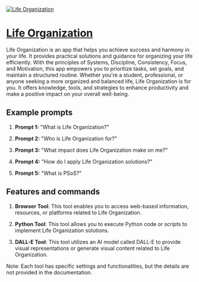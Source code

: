 [![Life Organization](https://files.oaiusercontent.com/file-g6NYHcTHQPp4T8ctAZkTqtoU?se=2123-10-16T22%3A33%3A05Z&sp=r&sv=2021-08-06&sr=b&rscc=max-age%3D31536000%2C%20immutable&rscd=attachment%3B%20filename%3DCompany%2520Logo%2520-%2520Life%2520Org%2520primary%25201920x080.png&sig=pQc2W5agP6%2Bp4t0l9C7xRDVveRiXqqB25%2B0Mfi79vk4%3D)](https://chat.openai.com/g/g-FcZQPV8Jd-life-organization)

# [Life Organization](https://chat.openai.com/g/g-FcZQPV8Jd-life-organization)

Life Organization is an app that helps you achieve success and harmony in your life. It provides practical solutions and guidance for organizing your life efficiently. With the principles of Systems, Discipline, Consistency, Focus, and Motivation, this app empowers you to prioritize tasks, set goals, and maintain a structured routine. Whether you're a student, professional, or anyone seeking a more organized and balanced life, Life Organization is for you. It offers knowledge, tools, and strategies to enhance productivity and make a positive impact on your overall well-being.

## Example prompts

1. **Prompt 1:** "What is Life Organization?"

2. **Prompt 2:** "Who is Life Organization for?"

3. **Prompt 3:** "What impact does Life Organization make on me?"

4. **Prompt 4:** "How do I apply Life Organization solutions?"

5. **Prompt 5:** "What is PSoS?"

## Features and commands

1. **Browser Tool**: This tool enables you to access web-based information, resources, or platforms related to Life Organization.

2. **Python Tool**: This tool allows you to execute Python code or scripts to implement Life Organization solutions.

3. **DALL-E Tool**: This tool utilizes an AI model called DALL-E to provide visual representations or generate visual content related to Life Organization.

Note: Each tool has specific settings and functionalities, but the details are not provided in the documentation.